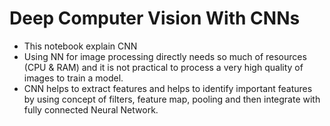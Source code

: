 # $\text{Deep Computer Vision With CNNs}$
- This notebook explain CNN
- Using NN for image processing directly needs so much of resources (CPU & RAM) and it is not practical to process a very high quality of images to train a model.
- CNN helps to extract features and helps to identify important features by using concept of filters, feature map, pooling and then integrate with fully connected Neural Network.
